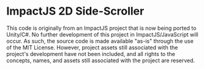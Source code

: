 # ImpactJS 2D Side-Scroller

This code is originally from an ImpactJS project that is now being ported to Unity/C#. No further development of this project in ImpactJS/JavaScript will occur. As such, the source code is made available "as-is" through the use of the MIT License. However, project assets still associated with the project's development have not been included, and all rights to the concepts, names, and assets still associated with the project are reserved.
